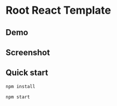 # Root React Template
 

## Demo
 
## Screenshot

 
## Quick start

```
npm install 

npm start
```

 